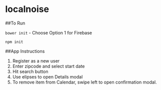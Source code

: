 # localnoise

##To Run

`bower init` - Choose Option 1 for Firebase

`npm init`

##App Instructions

1. Register as a new user
2. Enter zipcode and select start date
3. Hit search button
4. Use elipses to open Details modal
5. To remove item from Calendar, swipe left to open confirmation modal.
